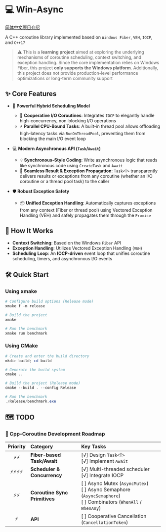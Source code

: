 # 💻 Win-Async

[简体中文项目介绍](README.zh-CN.md)

A C++ coroutine library implemented based on `Windows Fiber`, `VEH`, `IOCP`, and `C++17`

> ⚠️ This is a **learning project** aimed at exploring the underlying mechanisms of coroutine scheduling, context switching, and exception handling. Since the core implementation relies on Windows Fiber, this project **only supports the Windows platform**. Additionally, this project does not provide production-level performance optimizations or long-term community support

## ✨ Core Features

- 🚀 **Powerful Hybrid Scheduling Model**
  - 🤝 **Cooperative I/O Coroutines**: Integrates `IOCP` to elegantly handle high-concurrency, non-blocking I/O operations
  - ⚡ **Parallel CPU-Bound Tasks**: A built-in thread pool allows offloading high-latency tasks via `RunOnThreadPool`, preventing them from blocking the main I/O event loop

- 💻 **Modern Asynchronous API (`Task`/`Await`)**
  - 💡 **Synchronous-Style Coding**: Write asynchronous logic that reads like synchronous code using `CreateTask` and `Await`
  - 🎁 **Seamless Result & Exception Propagation**: `Task<T>` transparently delivers results or exceptions from any coroutine (whether an I/O coroutine or a thread pool task) to the caller

- 🛡️ **Robust Exception Safety**
  - 📦 **Unified Exception Handling**: Automatically captures exceptions from any context (Fiber or thread pool) using Vectored Exception Handling (VEH) and safely propagates them through the `Promise`

## 🔧 How It Works

- **Context Switching**: Based on the Windows `Fiber` API
- **Exception Handling**: Utilizes Vectored Exception Handling (`VEH`)
- **Scheduling Loop**: An **IOCP-driven** event loop that unifies coroutine scheduling, timers, and asynchronous I/O events

## 🛠️ Quick Start

### Using xmake

```powershell
# Configure build options (Release mode)
xmake f -m release

# Build the project
xmake

# Run the benchmark
xmake run benchmark
```

### Using CMake

```powershell
# Create and enter the build directory
mkdir build; cd build

# Generate the build system
cmake ..

# Build the project (Release mode)
cmake --build . --config Release

# Run the benchmark
./Release/benchmark.exe
```

## 🗺️ TODO

### 🚀 Cpp-Coroutine Development Roadmap

| Priority | Category | Key Tasks |
| :---: | :--- | :--- |
| ⚡⚡ | **Fiber-based Task/Await** | [√] Design `Task<T>`<br>[√] Implement `Await` |
| ⚡⚡⚡⚡ | **Scheduler & Concurrency** | [√] Multi-threaded scheduler<br>[√] Integrate IOCP |
| ⚡⚡ | **Coroutine Sync Primitives** | [ ] Async Mutex (`AsyncMutex`)<br>[ ] Async Semaphore (`AsyncSemaphore`)<br>[ ] Combinators (`WhenAll` / `WhenAny`) |
| ⚡ | **API** | [ ] Cooperative Cancellation (`CancellationToken`) |